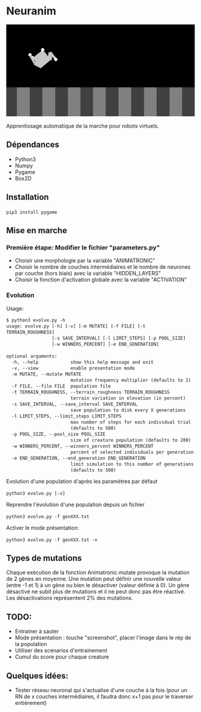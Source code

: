 # Neuranim
![preview](res/neuranim.gif)

Apprentissage automatique de la marche pour robots virtuels.

## Dépendances
 * Python3
 * Numpy
 * Pygame
 * Box2D

## Installation
`pip3 install pygame`

## Mise en marche
### Première étape: Modifier le fichier "parameters.py"
 * Choisir une morphologie par la variable "ANIMATRONIC"
 * Choisir le nombre de couches intermédiaires et le nombre de neurones par couche (hors biais) avec la variable "HIDDEN_LAYERS"
 * Choisir la fonction d'activation globale avec la variable "ACTIVATION"

### Evolution
Usage:
```
$ python3 evolve.py -h
usage: evolve.py [-h] [-v] [-m MUTATE] [-f FILE] [-t TERRAIN_ROUGHNESS]
                 [-s SAVE_INTERVAL] [-l LIMIT_STEPS] [-p POOL_SIZE]
                 [-w WINNERS_PERCENT] [-e END_GENERATION]

optional arguments:
  -h, --help            show this help message and exit
  -v, --view            enable presentation mode
  -m MUTATE, --mutate MUTATE
                        mutation frequency multiplier (defaults to 2)
  -f FILE, --file FILE  population file
  -t TERRAIN_ROUGHNESS, --terrain_roughness TERRAIN_ROUGHNESS
                        terrain variation in elevation (in percent)
  -s SAVE_INTERVAL, --save_interval SAVE_INTERVAL
                        save population to disk every X generations
  -l LIMIT_STEPS, --limit_steps LIMIT_STEPS
                        max number of steps for each individual trial
                        (defaults to 500)
  -p POOL_SIZE, --pool_size POOL_SIZE
                        size of creature population (defaults to 200)
  -w WINNERS_PERCENT, --winners_percent WINNERS_PERCENT
                        percent of selected individuals per generation
  -e END_GENERATION, --end_generation END_GENERATION
                        limit simulation to this number of generations
                        (defaults to 500)
```

Evolution d'une population d'après les paramètres par défaut

`python3 evolve.py [-v]`

Reprendre l'évolution d'une population depuis un fichier

`python3 evolve.py -f genXXX.txt`

Activer le mode présentation:

`python3 evolve.py -f genXXX.txt -v`

## Types de mutations
Chaque exécution de la fonction Animatronic.mutate provoque la mutation de 2 gènes en moyenne.
Une mutation peut définir une nouvelle valeur (entre -1 et 1) à un gène ou bien le désactiver (valeur définie à 0). Un gène désactivé ne subit plus de mutations et il ne peut donc pas être réactivé. Les désactivations représentent 2% des mutations.

## TODO:
 * Entrainer à sauter
 * Mode présentation : touche "screenshot", placer l'image dans le rép de la population
 * Utiliser des scenarios d'entrainement
 * Cumul du score pour chaque creature

## Quelques idées:
 * Tester réseau neuronal qui s'actualise d'une couche à la fois (pour un RN de x couches intermédiaires, il faudra donc x+1 pas pour le traverser entièrement)
